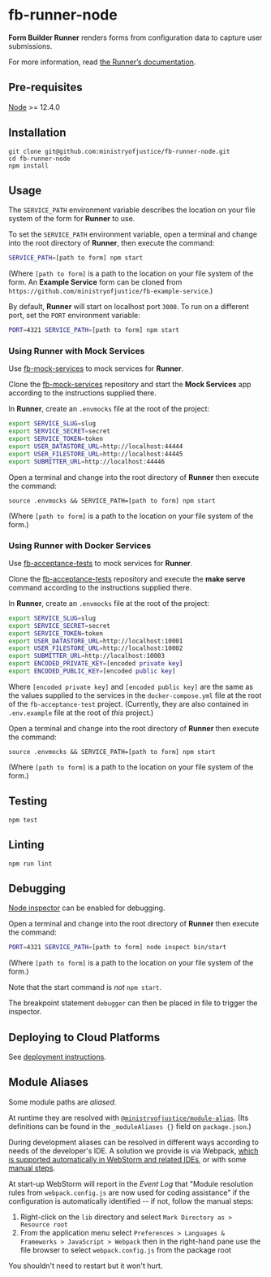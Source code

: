 # fb-runner-node

**Form Builder Runner** renders forms from configuration data to capture user submissions.

For more information, read [the Runner’s documentation](https://github.com/ministryofjustice/form-builder/blob/master/documentation/running/running.md).


## Pre-requisites

[Node](https://nodejs.org) >= 12.4.0

## Installation

```
git clone git@github.com:ministryofjustice/fb-runner-node.git
cd fb-runner-node
npm install
```

## Usage

The `SERVICE_PATH` environment variable describes the location on your file system of the form for **Runner** to use.

To set the `SERVICE_PATH` environment variable, open a terminal and change into the root directory of **Runner**, then execute the command:

```sh
SERVICE_PATH=[path to form] npm start
```

(Where `[path to form]` is a path to the location on your file system of the form. An **Example Service** form can be cloned from `https://github.com/ministryofjustice/fb-example-service`.)

By default, **Runner** will start on localhost port `3000`. To run on a different port, set the `PORT` environment variable:

```sh
PORT=4321 SERVICE_PATH=[path to form] npm start
```

### Using **Runner** with **Mock Services**

Use [fb-mock-services](https://github.com/ministryofjustice/fb-mock-services) to mock services for **Runner**.

Clone the [fb-mock-services](https://github.com/ministryofjustice/fb-mock-services) repository and start the **Mock Services** app according to the instructions supplied there.

In **Runner**, create an `.envmocks` file at the root of the project:

```sh
export SERVICE_SLUG=slug
export SERVICE_SECRET=secret
export SERVICE_TOKEN=token
export USER_DATASTORE_URL=http://localhost:44444
export USER_FILESTORE_URL=http://localhost:44445
export SUBMITTER_URL=http://localhost:44446
```

Open a terminal and change into the root directory of **Runner** then execute the command:

```
source .envmocks && SERVICE_PATH=[path to form] npm start
```

(Where `[path to form]` is a path to the location on your file system of the form.)

### Using **Runner** with **Docker Services**

Use [fb-acceptance-tests](https://github.com/ministryofjustice/fb-acceptance-tests) to mock services for **Runner**.

Clone the [fb-acceptance-tests](https://github.com/ministryofjustice/fb-acceptance-tests) repository and execute the **make serve** command according to the instructions supplied there.

In **Runner**, create an `.envmocks` file at the root of the project:

```sh
export SERVICE_SLUG=slug
export SERVICE_SECRET=secret
export SERVICE_TOKEN=token
export USER_DATASTORE_URL=http://localhost:10001
export USER_FILESTORE_URL=http://localhost:10002
export SUBMITTER_URL=http://localhost:10003
export ENCODED_PRIVATE_KEY=[encoded private key]
export ENCODED_PUBLIC_KEY=[encoded public key]
```

Where `[encoded private key]` and `[encoded public key]` are the same as the values supplied to the services in the `docker-compose.yml` file at the root of the `fb-acceptance-test` project. (Currently, they are also contained in `.env.example` file at the root of _this_ project.)

Open a terminal and change into the root directory of **Runner** then execute the command:

```
source .envmocks && SERVICE_PATH=[path to form] npm start
```

(Where `[path to form]` is a path to the location on your file system of the form.)


## Testing

```
npm test
```

## Linting

```
npm run lint
```

## Debugging

[Node inspector](https://nodejs.org/api/debugger.html) can be enabled for debugging.

Open a terminal and change into the root directory of **Runner** then execute the command:

```sh
PORT=4321 SERVICE_PATH=[path to form] node inspect bin/start
```
(Where `[path to form]` is a path to the location on your file system of the form.)

Note that the start command is _not_ `npm start`.

The breakpoint statement `debugger` can then be placed in file to trigger the inspector.

## Deploying to Cloud Platforms

See [deployment instructions](DEPLOY.md).

## Module Aliases

Some module paths are _aliased_.

At runtime they are resolved with [`@ministryofjustice/module-alias`](https://www.npmjs.com/package/@ministryofjustice/module-alias). (Its definitions can be found in the `_moduleAliases {}` field on `package.json`.)

During development aliases can be resolved in different ways according to needs of the developer's IDE. A solution we provide is via Webpack, [which is supported automatically in WebStorm and related IDEs](https://blog.jetbrains.com/webstorm/2017/06/webstorm-2017-2-eap-172-2827/), or with some [manual steps](https://stackoverflow.com/questions/34943631/path-aliases-for-imports-in-webstorm).

At start-up WebStorm will report in the *Event Log* that "Module resolution rules from `webpack.config.js` are now used for coding assistance" if the configuration is automatically identified -- if not, follow the manual steps:

1. Right-click on the `lib` directory and select `Mark Directory as > Resource root`
2. From the application menu select `Preferences > Languages & Frameworks > JavaScript > Webpack` then in the right-hand pane use the file browser to select `webpack.config.js` from the package root

You shouldn't need to restart but it won't hurt.
